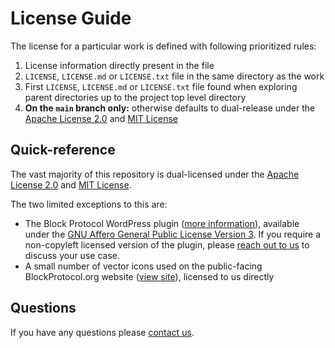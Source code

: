 # License Guide

The license for a particular work is defined with following prioritized rules:

1.  License information directly present in the file
1.  `LICENSE`, `LICENSE.md` or `LICENSE.txt` file in the same directory as the work
1.  First `LICENSE`, `LICENSE.md` or `LICENSE.txt` file found when exploring parent directories up to the project top level directory
1.  **On the `main` branch only:** otherwise defaults to dual-release under the [Apache License 2.0](https://github.com/blockprotocol/blockprotocol/blob/main/.github/licenses/LICENSE-APACHE.md) and [MIT License](https://github.com/blockprotocol/blockprotocol/blob/main/.github/licenses/LICENSE-MIT.md)

## Quick-reference

The vast majority of this repository is dual-licensed under the [Apache License 2.0](https://github.com/blockprotocol/blockprotocol/blob/main/.github/licenses/LICENSE-APACHE.md) and [MIT License](https://github.com/blockprotocol/blockprotocol/blob/main/.github/licenses/LICENSE-MIT.md).

The two limited exceptions to this are:

- The Block Protocol WordPress plugin ([more information](https://blockprotocol.org/wordpress)), available under the [GNU Affero General Public License Version 3](https://github.com/blockprotocol/blockprotocol/blob/main/.github/licenses/LICENSE-AGPL.md). If you require a non-copyleft licensed version of the plugin, please [reach out to us](https://blockprotocol.org/contact) to discuss your use case.
- A small number of vector icons used on the public-facing BlockProtocol.org website ([view site](https://blockprotocol.org/)), licensed to us directly

## Questions

If you have any questions please [contact us](https://blockprotocol.org/contact).
